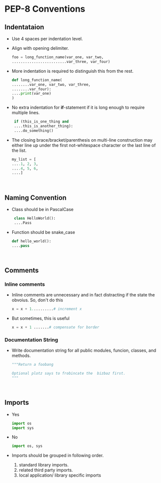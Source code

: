 # PEP-8 Conventions

## Indentataion

- Use 4 spaces per indentation level.<br>
- Align with opening delimiter.

  ```Python
  foo = long_function_name(var_one, var_two,
  .........................var_three, var_four)
  ```

- More indentation is required to distinguish this from the rest.

  ```Python
  def long_function_name(
  ........var_one, var_two, var_three,
  ........var_four):
  ....print(var_one)
  )
  ```

- No extra indentation for <b>if</b>-statement if it is long enough to require multiple lines.

  ```Python
   if (this_is_one_thing and
   ....this_is_another_thing):
   ....do_something()
  ```

- The closing brace/bracket/parenthesis on multi-line construction may either line up under the first not-whitespace character or the last line of the list.

  ```Python
  my_list = [
  ....1, 2, 3,
  ....4, 5, 6,
  ....]
  ```

<br>

## Naming Convention

- Class should be in PascalCase

  ```Python
   class HelloWorld():
   ....Pass
  ```

- Function should be snake_case

  ```Python
  def hello_world():
  ....pass
  ```

<br>

## Comments

### Inline comments

- Inline comments are unnecessary and in fact distracting if the state the obvoius. So, don't do this

  ```Python
  x = x + 1..........# increment x
  ```

- But sometimes, this is useful

  ```Python
  x = x + 1 .......# compensate for border
  ```

### Documentation String

- Write documentation string for all public modules, funcion, classes, and methods.

  ```Python
  """Return a foobang

  Optional plotz says to frobincate the  bizbaz first.
  """
  ```

<br>

## Imports

- Yes

  ```Python
  import os
  import sys
  ```

- No

  ```Python
  import os, sys
  ```

- Imports should be grouped in following order.

  1. standard library imports.
  2. related third party imports.
  3. local application/ library specific imports
